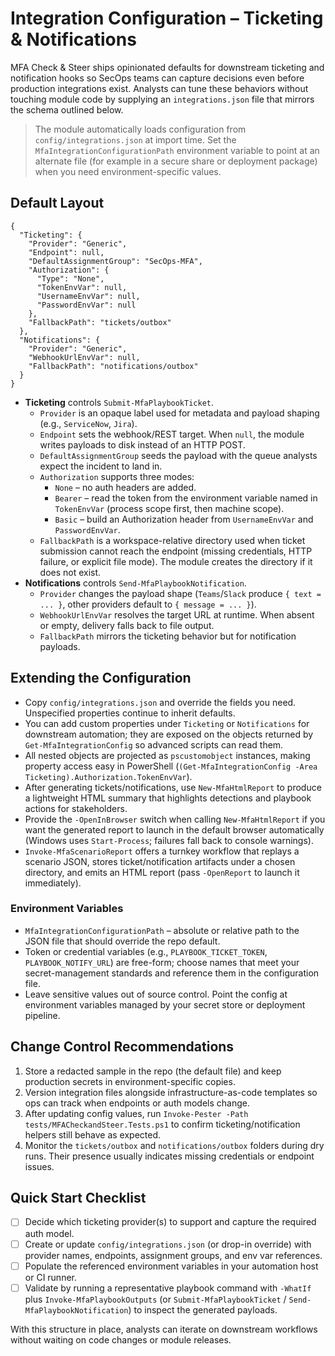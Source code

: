 # Integration Configuration – Ticketing & Notifications

MFA Check & Steer ships opinionated defaults for downstream ticketing and notification hooks so SecOps teams can capture decisions even before production integrations exist. Analysts can tune these behaviors without touching module code by supplying an `integrations.json` file that mirrors the schema outlined below.

> The module automatically loads configuration from `config/integrations.json` at import time. Set the `MfaIntegrationConfigurationPath` environment variable to point at an alternate file (for example in a secure share or deployment package) when you need environment-specific values.

## Default Layout

```jsonc
{
  "Ticketing": {
    "Provider": "Generic",
    "Endpoint": null,
    "DefaultAssignmentGroup": "SecOps-MFA",
    "Authorization": {
      "Type": "None",
      "TokenEnvVar": null,
      "UsernameEnvVar": null,
      "PasswordEnvVar": null
    },
    "FallbackPath": "tickets/outbox"
  },
  "Notifications": {
    "Provider": "Generic",
    "WebhookUrlEnvVar": null,
    "FallbackPath": "notifications/outbox"
  }
}
```

- **Ticketing** controls `Submit-MfaPlaybookTicket`.
  - `Provider` is an opaque label used for metadata and payload shaping (e.g., `ServiceNow`, `Jira`).
  - `Endpoint` sets the webhook/REST target. When `null`, the module writes payloads to disk instead of an HTTP POST.
  - `DefaultAssignmentGroup` seeds the payload with the queue analysts expect the incident to land in.
  - `Authorization` supports three modes:
    - `None` – no auth headers are added.
    - `Bearer` – read the token from the environment variable named in `TokenEnvVar` (process scope first, then machine scope).
    - `Basic` – build an Authorization header from `UsernameEnvVar` and `PasswordEnvVar`.
  - `FallbackPath` is a workspace-relative directory used when ticket submission cannot reach the endpoint (missing credentials, HTTP failure, or explicit file mode). The module creates the directory if it does not exist.
- **Notifications** controls `Send-MfaPlaybookNotification`.
  - `Provider` changes the payload shape (`Teams`/`Slack` produce `{ text = ... }`, other providers default to `{ message = ... }`).
  - `WebhookUrlEnvVar` resolves the target URL at runtime. When absent or empty, delivery falls back to file output.
  - `FallbackPath` mirrors the ticketing behavior but for notification payloads.

## Extending the Configuration

- Copy `config/integrations.json` and override the fields you need. Unspecified properties continue to inherit defaults.
- You can add custom properties under `Ticketing` or `Notifications` for downstream automation; they are exposed on the objects returned by `Get-MfaIntegrationConfig` so advanced scripts can read them.
- All nested objects are projected as `pscustomobject` instances, making property access easy in PowerShell (`(Get-MfaIntegrationConfig -Area Ticketing).Authorization.TokenEnvVar`).
- After generating tickets/notifications, use `New-MfaHtmlReport` to produce a lightweight HTML summary that highlights detections and playbook actions for stakeholders.
- Provide the `-OpenInBrowser` switch when calling `New-MfaHtmlReport` if you want the generated report to launch in the default browser automatically (Windows uses `Start-Process`; failures fall back to console warnings).
- `Invoke-MfaScenarioReport` offers a turnkey workflow that replays a scenario JSON, stores ticket/notification artifacts under a chosen directory, and emits an HTML report (pass `-OpenReport` to launch it immediately).

### Environment Variables

- `MfaIntegrationConfigurationPath` – absolute or relative path to the JSON file that should override the repo default.
- Token or credential variables (e.g., `PLAYBOOK_TICKET_TOKEN`, `PLAYBOOK_NOTIFY_URL`) are free-form; choose names that meet your secret-management standards and reference them in the configuration file.
- Leave sensitive values out of source control. Point the config at environment variables managed by your secret store or deployment pipeline.

## Change Control Recommendations

1. Store a redacted sample in the repo (the default file) and keep production secrets in environment-specific copies.
2. Version integration files alongside infrastructure-as-code templates so ops can track when endpoints or auth models change.
3. After updating config values, run `Invoke-Pester -Path tests/MFACheckandSteer.Tests.ps1` to confirm ticketing/notification helpers still behave as expected.
4. Monitor the `tickets/outbox` and `notifications/outbox` folders during dry runs. Their presence usually indicates missing credentials or endpoint issues.

## Quick Start Checklist

- [ ] Decide which ticketing provider(s) to support and capture the required auth model.
- [ ] Create or update `config/integrations.json` (or drop-in override) with provider names, endpoints, assignment groups, and env var references.
- [ ] Populate the referenced environment variables in your automation host or CI runner.
- [ ] Validate by running a representative playbook command with `-WhatIf` plus `Invoke-MfaPlaybookOutputs` (or `Submit-MfaPlaybookTicket` / `Send-MfaPlaybookNotification`) to inspect the generated payloads.

With this structure in place, analysts can iterate on downstream workflows without waiting on code changes or module releases.
